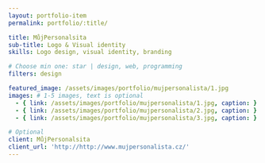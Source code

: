 ```yaml
---
layout: portfolio-item
permalink: portfolio/:title/

title: MůjPersonalsita
sub-title: Logo & Visual identity
skills: Logo design, visual identity, branding

# Choose min one: star | design, web, programming
filters: design

featured_image: /assets/images/portfolio/mujpersonalista/1.jpg
images: # 1-5 images, text is optional
  - { link: /assets/images/portfolio/mujpersonalista/1.jpg, caption: }
  - { link: /assets/images/portfolio/mujpersonalista/2.jpg, caption: }
  - { link: /assets/images/portfolio/mujpersonalista/3.jpg, caption: }

# Optional
client: MůjPersonalsita
client_url: 'http://http://www.mujpersonalista.cz/'
---
```

